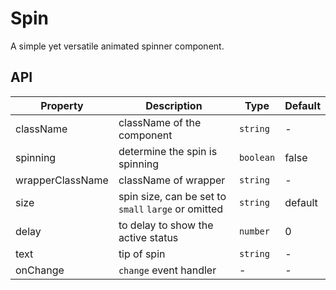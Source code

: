 # Spin

A simple yet versatile animated spinner component.

<div id="demos"></div>

## API

<div class="api-container">

| Property         | Description                                         | Type      | Default |
| ---------------- | --------------------------------------------------- | --------- | ------- |
| className        | className of the component                          | `string`  | -       |
| spinning         | determine the spin is spinning                      | `boolean` | false   |
| wrapperClassName | className of wrapper                                | `string`  | -       |
| size             | spin size, can be set to `small` `large` or omitted | `string`  | default |
| delay            | to delay to show the active status                  | `number`  | 0       |
| text             | tip of spin                                         | `string`  | -       |
| onChange         | `change` event handler                              | -         | -       |

</div>
